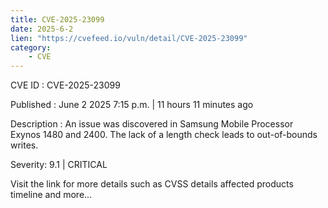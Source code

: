 ```yaml
---
title: CVE-2025-23099
date: 2025-6-2
lien: "https://cvefeed.io/vuln/detail/CVE-2025-23099"
category:
    - CVE
---
```


CVE ID : CVE-2025-23099

Published :  June 2
2025
7:15 p.m. | 11 hours
11 minutes ago

Description : An issue was discovered in Samsung Mobile Processor Exynos 1480 and 2400. The lack of a length check leads to out-of-bounds writes.

Severity: 9.1 | CRITICAL

Visit the link for more details
such as CVSS details
affected products
timeline
and more...
